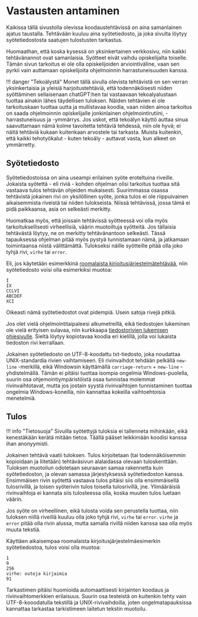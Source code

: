 # Vastausten antaminen

Kaikissa tällä sivustolla olevissa koodaustehtävissä on aina samanlainen ajatus taustalla. Tehtävään kuuluu aina syötetiedosto, ja joka sivulta löytyy syötetiedostosta saatujen tulostusten tarkastus. 

Huomaathan, että koska kysessä on yksinkertainen verkkosivu, niin kaikki tehtävänannot ovat samanlaisia. Syötteet eivät vaihdu opiskelijalta toiselle. Tämän sivun tarkoitus ei ole olla opiskelijoiden arviointiväline, vaan sen pyrkii vain auttamaan opiskelijoita ohjelmoinnin harrastuneisuuden kanssa. 

!!! danger "Tekoälystä"
    Monet tällä sivulla olevista tehtävistä on sen verran yksinkertaisia ja yleisiä harjoitustehtäviä, että todennäköisesti niiden syöttäminen sellaisenaan chatGPT:hen tai vastaavaan tekoalyalustaan tuottaa ainakin lähes täydellisen tuloksen. Näiden tehtävien ei ole tarkoituskaan tuottaa uutta ja mullistavaa koodia, vaan niiden ainoa tarkoitus on saada ohjelmoinnin opiskelijalle jonkinlainen ohjelmointirutiini, -harrastuneisuus ja -ymmärrys. Jos uskot, että tekoälyn käyttö auttaa sinua saavuttamaan nämä kolme tavoitetta tehtäviä tehdessä, niin ole hyvä; ei näitä tehtäviä kukaan kuitenkaan arvostele tai tarkasta. Muista kuitenkin, että kaikki tehotyökalut - kuten tekoäly - auttavat vasta, kun alkeet on ymmärretty.

## Syötetiedosto

Syötetiedostoissa on aina useampi erilainen syöte eroteltuina riveille. Jokaista syötettä - eli riviä - kohden ohjelman olisi tarkoitus tuottaa sitä vastaava tulos tehtävän ohjeiden mukaisesti. Suurimmassa osassa tehtävistä jokainen rivi on yksilöllinen syöte, jonka tulos ei ole riippuivainen aikaisemmista riveistä tai niiden tulokseista. Niissä tehtävissä, jossa tämä ei pidä paikkaansa, asia on selkeästi merkitty.

Huomatkaa myös, että joissain tehtävissä syötteessä voi olla myös tarkoituksellisesti virheellisiä, väärin muotoiltuja syötteitä. Jos tällaisia tehtävästä löytyy, ne on merkitty tehtävänantoon selkeästi. Tässä tapauksessa ohjelman pitää myös pystyä tunnistamaan nämä, ja jatkamaan toimintaansa niistä välittämättä. Tulokseksi näille syötteille pitää olla joko tyhjä rivi, `virhe` tai `error`.

Eli, jos käytetään esimerkkinä [roomalaista kirjoitusjärjestelmätehtävää](./haasteet/roomalaiset.md), niin syötetiedosto voisi olla esimerkiksi muotoa:

```
I
IX
CCLVI
ABCDEF
XCI
```

Oikeasti nämä syötetiedostot ovat pidempiä. Usein satoja rivejä pitkiä.

Jos olet vielä ohjelmointitaipaleesi alkumetreillä, eikä tiedostojen lukeminen ole vielä erityisen sulavaa, niin kurkkaapa [tiedostorivien lukemisen ohjesivulle](./tiedostonlukeminen.md). Sieltä löytyy kopiotavaa koodia eri kielillä, jolla voi lukaista tiedoston rivi kerrallaan.

Jokainen syötetiedosto on UTF-8-koodattu txt-tiedosto, joka noudattaa UNIX-standardia rivien vaihtamiseen. Eli rivinvaihdot tehdään pelkällä `new-line` -merkillä, eikä Windowsin käyttämällä `carriage-return` + `new-line` -yhdistelmällä. Tämän ei pitäisi tuottaa isompia ongelmia Windows-puolella, suurin osa ohjemointiympäristöistä osaa tunnistaa molemmat rivinvaihtotavat, mutta jos jostain syystä rivinvaihtojen tunnistaminen tuottaa ongelmia Windows-koneilla, niin kannattaa kokeilla vaihtoehtoisia menetelmiä.



## Tulos

!!! info "Tietosuoja"
    Sivuilla syötettyjä tuloksia ei tallenneta mihinkään, eikä kenestäkään kerätä mitään tietoa. Täällä pääset leikkimään koodisi kanssa ihan anonyymisti.

Jokainen tehtävä vaatii tuloksen. Tulos kirjoitetaan (tai todennäköisemmin kopioidaan ja liitetään) tehtäväsivun alalaidassa olevaan tuloskenttään. Tuloksen muotoilun odotetaan seuraavan samaa rakennetta kuin syötetiedoston, ja olevan samassa järjestyksessä syötetiedoston kanssa. Ensimmäisen rivin syötettä vastaava tulos pitäisi siis olla ensimmäisellä tulosrivillä, ja toisen syöterivin tulos toisella tulosrivillä, jne. Ylimääräisiä rivinvaihtoja ei kannata siis tulosteessa olla, koska muuten tulos luetaan väärin.

Jos syöte on virheellinen, eikä tulosta voida sen perustella tuottaa, niin tuloksen niillä riveillä kuuluu olla joko tyhjä rivi, `virhe` tai `error`. `virhe` ja `error` pitää olla rivin alussa, mutta samalla rivillä niiden kanssa saa olla myös muuta tekstiä.

Käyttäen aikaisempaa roomalaista kirjoitusjärjestelmäesimerkin syötetiedostoa, tulos voisi olla muotoa:

```
1
9
256
virhe: outoja kirjaimia
91
```

Tarkastimen pitäisi huomioida automaattisesti kirjainten koodaus ja rivinvaihtomerkkien erilaisuus. Suurin osa testeistä on kuitenkin tehty vain UTF-8-kooodatulla tekstillä ja UNIX-rivivaihdoilla, joten ongelmatapauksissa kannattaa tarkastaa tarkistimeen laitetun tekstin muotoilu.